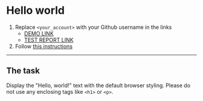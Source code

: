 # Hello world
1. Replace `<your_account>` with your Github username in the links
    - [DEMO LINK](https://victor-arutiunov.github.io/layout_hello-world/) <br>
    - [TEST REPORT LINK](https://victor-arutiunov.github.io/layout_hello-world/report/html_report/)
2. Follow [this instructions](https://mate-academy.github.io/layout_task-guideline/)
___

## The task 
Display the "Hello, world!" text with the default browser styling. Please do not 
use any enclosing tags like `<h1>` or `<p>`.
